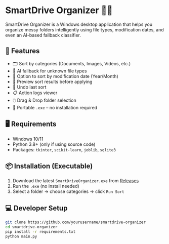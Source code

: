 # SmartDrive Organizer 🧠💾

SmartDrive Organizer is a Windows desktop application that helps you organize messy folders intelligently using file types, modification dates, and even an AI-based fallback classifier.

## 🚀 Features

- 🗂️ Sort by categories (Documents, Images, Videos, etc.)
- 🧠 AI fallback for unknown file types
- 📆 Option to sort by modification date (Year/Month)
- 🧪 Preview sort results before applying
- 🔄 Undo last sort
- 📋 Action logs viewer
- 🖱️ Drag & Drop folder selection
- 🧳 Portable `.exe` – no installation required

## 🖥️ Requirements

- Windows 10/11
- Python 3.8+ (only if using source code)
- Packages: `tkinter`, `scikit-learn`, `joblib`, `sqlite3`

## 📦 Installation (Executable)

1. Download the latest `SmartDriveOrganizer.exe` from [Releases](https://github.com/yourusername/smartdrive/releases)
2. Run the `.exe` (no install needed)
3. Select a folder → choose categories → click `Run Sort`

## 💻 Developer Setup

```bash
git clone https://github.com/yourusername/smartdrive-organizer
cd smartdrive-organizer
pip install -r requirements.txt
python main.py
